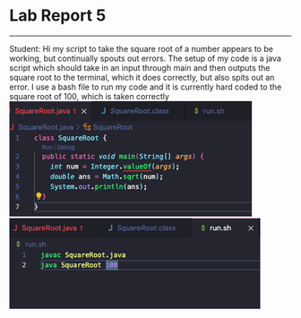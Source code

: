# Lab Report 5
---
Student: Hi my script to take the square root of a number appears to be working, but continually spouts out errors. The setup of my code is a java script which should take in an input through main and then outputs the square root to the terminal, which it does correctly, but also spits out an error. I use a bash file to run my code and it is currently hard coded to the square root of 100, which is taken correctly
![img](l51.png)
![img](l52.png)
